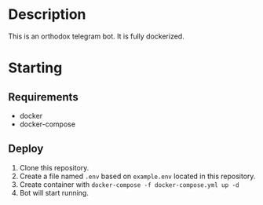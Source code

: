 # Description

This is an orthodox telegram bot. It is fully dockerized. 

# Starting

## Requirements

- docker 
- docker-compose

## Deploy

1. Clone this repository.
2. Create a file named `.env` based on `example.env` located in this repository.
3. Create container with `docker-compose -f docker-compose.yml up -d`
4. Bot will start running. 
